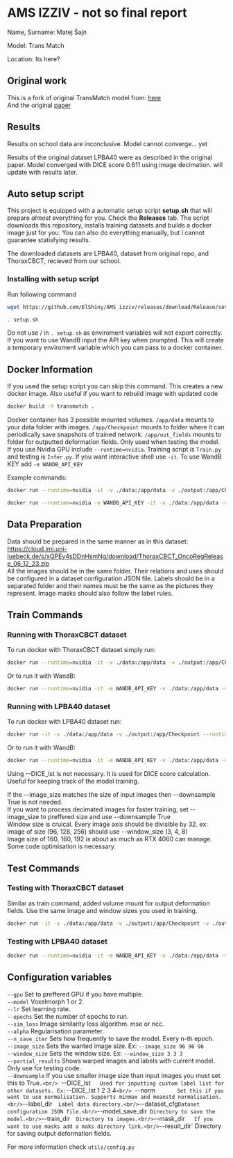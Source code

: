 # AMS IZZIV - not so final report
Name, Surname: Matej Šajn

Model: Trans Match

Location: Its here?

## Original work
This is a fork of original TransMatch model from:
[here](https://github.com/tzayuan/TransMatch_TMI)<br/>
And the original [paper](https://ieeexplore.ieee.org/abstract/document/10158729/)

## Results
Results on school data are inconclusive. Model cannot converge... yet

Results of the original dataset LPBA40 were as described in the original paper. 
Model converged with DICE score 0.611 using image decimation. will update with results later.

## Auto setup script
This project is equipped with a automatic setup script **setup.sh** that will prepare *almost* everything for you.
Check the **Releases** tab.
The script downloads this repository, installs training datasets and builds a docker image just for you.
You can also do everything manually, but I cannot guarantee statisfying results.

The downloaded datasets are LPBA40, dataset from original repo, and ThoraxCBCT, recieved from our school.

### Installing with setup script
Run following command
```bash
wget https://github.com/ElShiny/AMS_izziv/releases/download/Release/setup.sh && chmod u+x setup.sh
```
```bash
. setup.sh
```
Do not use / in `. setup.sh` as enviroment variables will not export correctly.
If you want to use WandB input the API key when prompted. This will create a temporary enviroment variable which you can pass to a docker container.

## Docker Information
If you used the setup script you can skip this command. This creates a new docker image.
Also useful if you want to rebuild image with updated code
```bash
docker build -t transmatch .
```
Docker container has 3 possible mounted volumes. `/app/data` mounts to your data folder with images. `/app/Checkpoint` mounts to folder where it can periodically save snapshots of trained network. `/app/out_fields` mounts to folder for outputted deformation fields. Only used when testing the model.<br/>
If you use Nvidia GPU include `--runtime=nvidia`. Training script is `Train.py` and testing is `Infer.py`. If you want interactive shell use `-it`. To use WandB KEY add `-e WANDB_API_KEY`<br/>

Example commands:
```bash
docker run --runtime=nvidia -it -v ./data:/app/data -v ./output:/app/Checkpoint transmatch python Train.py
```
```bash
docker run --runtime=nvidia -e WANDB_API_KEY -it -v ./data:/app/data -v ./output:/app/Checkpoint transmatch python Train.py
```

## Data Preparation
Data should be prepared in the same manner as in this dataset:<br/>
https://cloud.imi.uni-luebeck.de/s/xQPEy4sDDnHsmNg/download/ThoraxCBCT_OncoRegRelease_06_12_23.zip <br/>
All the images should be in the same folder. Their relations and uses should be configured in a dataset configuration JSON file. Labels should be in a separated folder and their names must be the same as the pictures they represent. Image masks should also follow the label rules.

## Train Commands
### Running with ThoraxCBCT dataset
To run docker with ThoraxCBCT dataset simply run:
```bash
docker run --runtime=nvidia -it -v ./data:/app/data -v ./output:/app/Checkpoint transmatch python Train.py --image_size 160 160 160 --window_size 5 5 5 --downsample True
```
Or to run it with WandB:
```bash
docker run --runtime=nvidia -it -e WANDB_API_KEY -v ./data:/app/data -v ./output:/app/Checkpoint transmatch python Train.py --image_size 160 160 160 --window_size 5 5 5 --downsample True 
```

### Running with LPBA40 dataset
To run docker with LPBA40 dataset run:
```bash
docker run -it -v ./data:/app/data -v ./output:/app/Checkpoint --runtime=nvidia transmatch python Train.py --image_size 96 96 96 --window_size 3 3 3 --downsample True --dataset_cfg /app/data/LPBA40/dataset.json --train_dir /app/data/LPBA40/train --label_dir /app/data/LPBA40/label --DICE_lst 21  22  23  24  25  26  27  28  29  30  31  32  33  34  41  42  43  44  45  46  47  48  49  50  61 62 63  64  65  66  67  68  81  82  83  84  85  86  87  88  89  90  91  92  101  102  121  122  161  162 163  164  165  166
```
Or to run it with WandB:
```bash
docker run --runtime=nvidia -it -e WANDB_API_KEY -v ./data:/app/data -v ./output:/app/Checkpoint  transmatch python Train.py --image_size 96 96 96 --window_size 3 3 3 --downsample True --dataset_cfg /app/data/LPBA40/dataset.json --train_dir /app/data/LPBA40/train --label_dir /app/data/LPBA40/label --DICE_lst 21  22  23  24  25  26  27  28  29  30  31  32  33  34  41  42  43  44  45  46  47  48  49  50  61 62 63  64  65  66  67  68  81  82  83  84  85  86  87  88  89  90  91  92  101  102  121  122  161  162 163  164  165  166
```

Using --DICE_lst is not necessary. It is used for DICE score calculation. Useful for keeping track of the model training.<br/>

If the --image_size matches the size of input images then --downsample True is not needed.<br/>
If you want to process decimated images for faster training, set --image_size to preffered size and use --downsample True<br/>
Window size is cruical. Every image axis should be divisible by 32. ex: image of size (96, 128, 256) should use --window_size (3, 4, 8)<br/>
Image size of 160, 160, 192 is about as much as RTX 4060 can manage. Some code optimisation is necessary.

## Test Commands
### Testing with ThoraxCBCT dataset
Similar as train command, added volume mount for output deformation fields. Use the same image and window sizes you used in training.
```bash
docker run -it -v ./data:/app/data -v ./output:/app/Checkpoint -v ./out_fields:/app/out_fields  --runtime=nvidia transmatch python Infer.py --image_size 96 96 96 --window_size 3 3 3 --downsample True --model_save_dir /app/Checkpoint/dsc0.5975epoch011.pth.tar
```

### Testing with LPBA40 dataset
```bash
docker run --runtime=nvidia -it -e WANDB_API_KEY -v ./data:/app/data -v ./output:/app/Checkpoint -v ./out_fields:/app/out_fields transmatch python Infer.py --image_size 96 96 96 --window_size 3 3 3 --downsample True --dataset_cfg /app/data/LPBA40/dataset.json --train_dir /app/data/LPBA40/train --label_dir /app/data/LPBA40/label
```

## Configuration variables
`--gpu`         Set to preffered GPU if you have multiple.<br/>
`--model`       Voxelmorph 1 or 2.<br/>
`--lr`          Set learning rate.<br/>
`--epochs`      Set the number of epochs to run.<br/>
`--sim_loss`    Image similarity loss algorithm. mse or ncc.<br/>
`--alpha`       Regularisation parameter.<br/>
`--n_save_iter` Sets how frequently to save the model. Every n-th epoch.<br/>
`--image_size`  Sets the wanted image size. Ex: `--image_size 96 96 96`<br/>
`--window_size` Sets the window size.  Ex: `--window_size 3 3 3`<br/>
`--partial_results` Shows warped images and labels with current model. Only use for testing code.<br/>
`--downsample`  If you use smaller image size than input images you must set this to True`.<br/>
`--DICE_lst`    Used for inputting custom label list for other datasets. Ex: `--DICE_lst 1 2 3 4`<br/>
`--norm`        Set this if you want to use normalisation. Supports minmax and meanstd normalisation.<br/>
`--label_dir`   Label data directory.<br/>
`--dataset_cfg` Dataset configuration JSON file.<br/>
`--model_save_dir`  Directory to save the model.<br/>
`--train_dir`   Directory to images.<br/>
`--mask_dir`    If you want to use masks add a maks directory link.<br/>
`--result_dir`  Directory for saving output deformation fields.<br/>

For more information check `utils/config.py`
